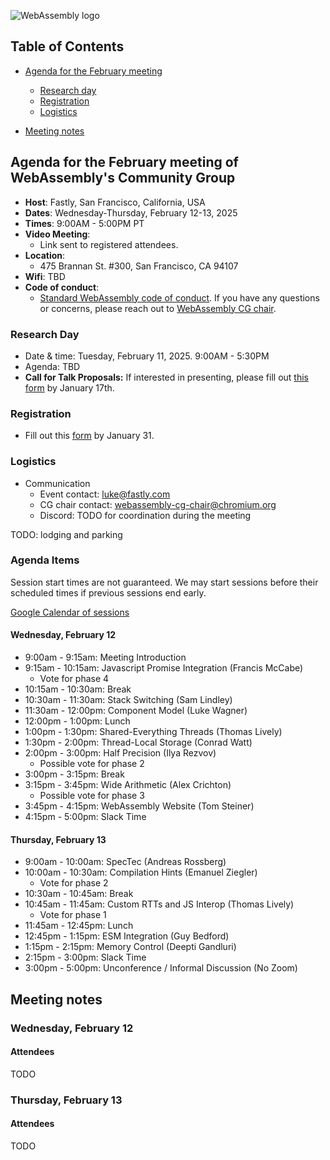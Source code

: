 ![WebAssembly logo](/images/WebAssembly.png)

## Table of Contents

* [Agenda for the February meeting](#agenda-for-the-February-meeting-of-webassemblys-community-group)

   * [Research day](#research-day)
   * [Registration](#registration)
   * [Logistics](#logistics)

* [Meeting notes](#meeting-notes)


## Agenda for the February meeting of WebAssembly's Community Group

- **Host**: Fastly, San Francisco, California, USA
- **Dates**: Wednesday-Thursday, February 12-13, 2025
- **Times**: 9:00AM - 5:00PM PT
- **Video Meeting**:
    - Link sent to registered attendees.
- **Location**:
    - 475 Brannan St. #300, San Francisco, CA 94107
- **Wifi**: TBD
- **Code of conduct**:
    - [Standard WebAssembly code of conduct](https://github.com/WebAssembly/meetings/blob/main/CODE_OF_CONDUCT.md). If you have any questions or concerns, please reach out to [WebAssembly CG chair](mailto:webassembly-cg-chair@chromium.org).

### Research Day

- Date & time: Tuesday, February 11, 2025. 9:00AM - 5:30PM
- Agenda: TBD
- **Call for Talk Proposals:** If interested in presenting, please fill out [this form](https://forms.gle/KMuDVFvAqVSutjYC9) by January 17th.

### Registration

- Fill out this [form](https://docs.google.com/forms/d/e/1FAIpQLSei-6h9luzk71GDHYi6avRftA5SyQOgL31mJIBu1BJ2Vhh0og/viewform) by January 31.

### Logistics

- Communication
    - Event contact: luke@fastly.com
    - CG chair contact: webassembly-cg-chair@chromium.org
    - Discord: TODO for coordination during the meeting

TODO: lodging and parking

### Agenda Items

Session start times are not guaranteed. We may start sessions before their
scheduled times if previous sessions end early.

[Google Calendar of
sessions](https://calendar.google.com/calendar/u/0?cid=Y18zYmNkNzdiOWZmZjM4YzA0YTBiZmQwNGY0MDcxZGRjMGRkZjhmMTU2NzY4MzFlMWQ4YzYyYTkzODUwY2E2NmI4QGdyb3VwLmNhbGVuZGFyLmdvb2dsZS5jb20)

#### Wednesday, February 12

 - 9:00am - 9:15am: Meeting Introduction
 - 9:15am - 10:15am: Javascript Promise Integration (Francis McCabe)
   - Vote for phase 4
 - 10:15am - 10:30am: Break
 - 10:30am - 11:30am: Stack Switching (Sam Lindley)
 - 11:30am - 12:00pm: Component Model (Luke Wagner)
 - 12:00pm - 1:00pm: Lunch
 - 1:00pm - 1:30pm: Shared-Everything Threads (Thomas Lively)
 - 1:30pm - 2:00pm: Thread-Local Storage (Conrad Watt)
 - 2:00pm - 3:00pm: Half Precision (Ilya Rezvov)
   - Possible vote for phase 2
 - 3:00pm - 3:15pm: Break
 - 3:15pm - 3:45pm: Wide Arithmetic (Alex Crichton)
   - Possible vote for phase 3
 - 3:45pm - 4:15pm: WebAssembly Website (Tom Steiner)
 - 4:15pm - 5:00pm: Slack Time

#### Thursday, February 13

 - 9:00am - 10:00am: SpecTec (Andreas Rossberg)
 - 10:00am - 10:30am: Compilation Hints (Emanuel Ziegler)
   - Vote for phase 2
 - 10:30am - 10:45am: Break
 - 10:45am - 11:45am: Custom RTTs and JS Interop (Thomas Lively)
   - Vote for phase 1
 - 11:45am - 12:45pm: Lunch
 - 12:45pm - 1:15pm: ESM Integration (Guy Bedford)
 - 1:15pm - 2:15pm: Memory Control (Deepti Gandluri)
 - 2:15pm - 3:00pm: Slack Time
 - 3:00pm - 5:00pm: Unconference / Informal Discussion (No Zoom)

## Meeting notes

### Wednesday, February 12

#### Attendees

TODO

### Thursday, February 13

#### Attendees

TODO
